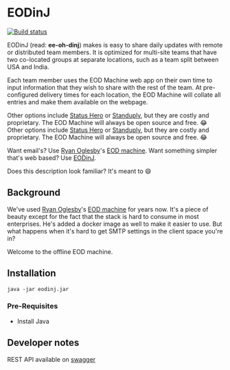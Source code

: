 # EODinJ

[![Build status](https://travis-ci.org/javatarz/EODinJ.svg?branch=master)](https://travis-ci.org/javatarz/EODinJ)

EODinJ (read: **ee-oh-dinj**) makes is easy to share daily updates with remote or distributed team members. It is optimized for multi-site teams that have two co-located groups at separate locations, such as a team split between USA and India.

Each team member uses the EOD Machine web app on their own time to input information that they wish to share with the rest of the team. At pre-configured delivery times for each location, the EOD Machine will collate all entries and make them available on the webpage.

Other options include [Status Hero](https://statushero.com/) or [Standuply](https://standuply.com/), but they are costly and proprietary. The EOD Machine will always be open source and free. :joy:
Other options include [Status Hero](https://statushero.com/) or [Standuply](https://standuply.com/), but they are costly and proprietary. The EOD Machine will always be open source and free. :joy:

Want email's? Use [Ryan Oglesby](https://github.com/ryanoglesby08)'s [EOD machine](https://github.com/ryanoglesby08/the-eod-machine).
Want something simpler that's web based? Use [EODinJ](https://github.com/javatarz/eodinj).

Does this description look familiar? It's meant to :smile:

## Background
We've used [Ryan Oglesby](https://github.com/ryanoglesby08)'s [EOD machine](https://github.com/ryanoglesby08/the-eod-machine) for years now. It's a piece of beauty except for the fact that the stack is hard to consume in most enterprises. He's added a docker image as well to make it easier to use. But what happens when it's hard to get SMTP settings in the client space you're in?

Welcome to the offline EOD machine.

## Installation

`java -jar eodinj.jar`

### Pre-Requisites

* Install Java

## Developer notes

REST API available on [swagger](http://localhost:8080/swagger-ui.html)
